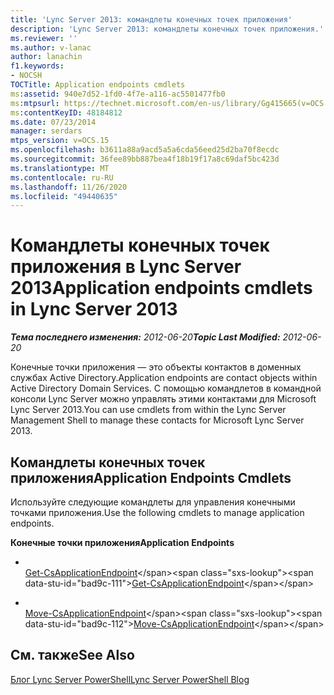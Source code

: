 ```yaml
---
title: 'Lync Server 2013: командлеты конечных точек приложения'
description: 'Lync Server 2013: командлеты конечных точек приложения.'
ms.reviewer: ''
ms.author: v-lanac
author: lanachin
f1.keywords:
- NOCSH
TOCTitle: Application endpoints cmdlets
ms:assetid: 940e7d52-1fd0-4f7e-a116-ac5501477fb0
ms:mtpsurl: https://technet.microsoft.com/en-us/library/Gg415665(v=OCS.15)
ms:contentKeyID: 48184812
ms.date: 07/23/2014
manager: serdars
mtps_version: v=OCS.15
ms.openlocfilehash: b3611a88a9acd5a5a6cda56eed25d2ba70f8ecdc
ms.sourcegitcommit: 36fee89bb887bea4f18b19f17a8c69daf5bc423d
ms.translationtype: MT
ms.contentlocale: ru-RU
ms.lasthandoff: 11/26/2020
ms.locfileid: "49440635"
---
```

# <a name="application-endpoints-cmdlets-in-lync-server-2013"></a><span data-ttu-id="bad9c-103">Командлеты конечных точек приложения в Lync Server 2013</span><span class="sxs-lookup"><span data-stu-id="bad9c-103">Application endpoints cmdlets in Lync Server 2013</span></span>

<div data-xmlns="http://www.w3.org/1999/xhtml">

<div class="topic" data-xmlns="http://www.w3.org/1999/xhtml" data-msxsl="urn:schemas-microsoft-com:xslt" data-cs="https://msdn.microsoft.com/">

<div data-asp="https://msdn2.microsoft.com/asp">



</div>

<div id="mainSection">

<div id="mainBody"><span data-ttu-id="bad9c-104">

<span> </span></span><span class="sxs-lookup"><span data-stu-id="bad9c-104">

<span> </span></span></span>

<span data-ttu-id="bad9c-105">_**Тема последнего изменения:** 2012-06-20_</span><span class="sxs-lookup"><span data-stu-id="bad9c-105">_**Topic Last Modified:** 2012-06-20_</span></span>

<span data-ttu-id="bad9c-106">Конечные точки приложения — это объекты контактов в доменных службах Active Directory.</span><span class="sxs-lookup"><span data-stu-id="bad9c-106">Application endpoints are contact objects within Active Directory Domain Services.</span></span> <span data-ttu-id="bad9c-107">С помощью командлетов в командной консоли Lync Server можно управлять этими контактами для Microsoft Lync Server 2013.</span><span class="sxs-lookup"><span data-stu-id="bad9c-107">You can use cmdlets from within the Lync Server Management Shell to manage these contacts for Microsoft Lync Server 2013.</span></span>

<div>

## <a name="application-endpoints-cmdlets"></a><span data-ttu-id="bad9c-108">Командлеты конечных точек приложения</span><span class="sxs-lookup"><span data-stu-id="bad9c-108">Application Endpoints Cmdlets</span></span>

<span data-ttu-id="bad9c-109">Используйте следующие командлеты для управления конечными точками приложения.</span><span class="sxs-lookup"><span data-stu-id="bad9c-109">Use the following cmdlets to manage application endpoints.</span></span>

<span data-ttu-id="bad9c-110">**Конечные точки приложения**</span><span class="sxs-lookup"><span data-stu-id="bad9c-110">**Application Endpoints**</span></span>

  - <span></span>  
    <span data-ttu-id="bad9c-111">[Get-CsApplicationEndpoint](https://technet.microsoft.com/library/Gg398655(v=OCS.15))</span><span class="sxs-lookup"><span data-stu-id="bad9c-111">[Get-CsApplicationEndpoint](https://technet.microsoft.com/library/Gg398655(v=OCS.15))</span></span>

  - <span></span>  
    <span data-ttu-id="bad9c-112">[Move-CsApplicationEndpoint](https://technet.microsoft.com/library/Gg398188(v=OCS.15))</span><span class="sxs-lookup"><span data-stu-id="bad9c-112">[Move-CsApplicationEndpoint](https://technet.microsoft.com/library/Gg398188(v=OCS.15))</span></span>

</div>

<div>

## <a name="see-also"></a><span data-ttu-id="bad9c-113">См. также</span><span class="sxs-lookup"><span data-stu-id="bad9c-113">See Also</span></span>


[<span data-ttu-id="bad9c-114">Блог Lync Server PowerShell</span><span class="sxs-lookup"><span data-stu-id="bad9c-114">Lync Server PowerShell Blog</span></span>](https://go.microsoft.com/fwlink/p/?linkid=203150)  
  

<span data-ttu-id="bad9c-115"></div>

</div>

<span> </span>

</div>

</div>

</span><span class="sxs-lookup"><span data-stu-id="bad9c-115"></div>

</div>

<span> </span>

</div>

</div>

</span></span></div>

